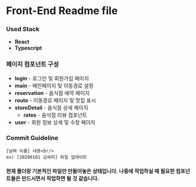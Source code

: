 # Front-End Readme file
### Used Stack
- <b>React</b>
- <b>Typescript</b>


### 페이지 컴포넌트 구성
- <b>login</b> - 로그인 및 회원가입 페이지
- <b>main</b> - 메인페이지 및 이동경로 설정
- <b>reservation</b> - 음식점 예약 페이지
- <b>route</b> - 이동경로 페이지 및 맛집 표시
- <b>storeDetail</b> - 음식점 상세 페이지
    - <b>rates</b> - 음식점 리뷰 컴포넌트
- <b>user</b> - 회원 정보 상세 및 수정 페이지


### Commit Guideline
    [날짜 이름] 내용<br/>
    ex) [20200101 김싸피] 파일 업데이트


#### 현재 폴더랑 기본적인 파일만 만들어놓은 상태입니다. 나중에 작업하실 때 필요한 컴포넌트들은 만드시면서 작업하면 될 것 같습니다.
